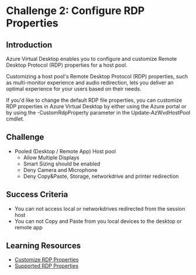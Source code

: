 # Challenge 2: Configure RDP Properties

## Introduction

Azure Virtual Desktop enables you to configure and customize Remote Desktop Protocol (RDP) properties for a host pool. 

Customizing a host pool's Remote Desktop Protocol (RDP) properties, such as multi-monitor experience and audio redirection, lets you deliver an optimal experience for your users based on their needs. 

If you'd like to change the default RDP file properties, you can customize RDP properties in Azure Virtual Desktop by either using the Azure portal or by using the -CustomRdpProperty parameter in the Update-AzWvdHostPool cmdlet.

## Challenge 

- Pooled (Desktop / Remote App) Host pool 
    - Allow Multiple Displays
    - Smart Sizing should be enabled
    - Deny Camera and Microphone  
    - Deny Copy&Paste, Storage, networkdrive and printer redirection

## Success Criteria

- You can not access local or networkdrives redirected from the session host
- You can not Copy and Paste from you local devices to the desktop or remote app

## Learning Resources
- [Customize RDP Properties](https://learn.microsoft.com/en-us/azure/virtual-desktop/customize-rdp-properties)
- [Supported RDP Properties](https://learn.microsoft.com/en-us/windows-server/remote/remote-desktop-services/clients/rdp-files)
